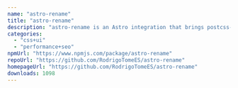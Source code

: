 ```yaml
---
name: "astro-rename"
title: "astro-rename"
description: "astro-rename is an Astro integration that brings postcss-rename functionality to your Astro project without the need for configuration."
categories:
  - "css+ui"
  - "performance+seo"
npmUrl: "https://www.npmjs.com/package/astro-rename"
repoUrl: "https://github.com/RodrigoTomeES/astro-rename"
homepageUrl: "https://github.com/RodrigoTomeES/astro-rename"
downloads: 1098
---
```

